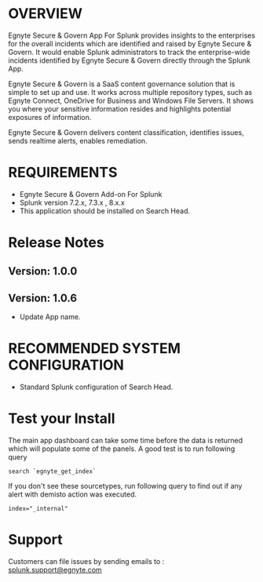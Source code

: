 # OVERVIEW

Egnyte Secure & Govern App For Splunk provides insights to the enterprises for the overall incidents which are identified and raised by Egnyte Secure & Govern. It would enable Splunk administrators to track the enterprise-wide incidents identified by Egnyte Secure & Govern directly through the Splunk App.

Egnyte Secure & Govern is a SaaS content governance solution that is simple to set up and use. It works across multiple repository types, such as Egnyte Connect, OneDrive for Business and Windows File Servers. It shows you where your sensitive information resides and highlights potential exposures of information.

Egnyte Secure & Govern delivers content classification, identifies issues, sends realtime alerts, enables remediation.



# REQUIREMENTS

* Egnyte Secure & Govern Add-on For Splunk
* Splunk version 7.2.x, 7.3.x , 8.x.x 
* This application should be installed on Search Head.

# Release Notes

## Version: 1.0.0

## Version: 1.0.6
- Update App name.


# RECOMMENDED SYSTEM CONFIGURATION

* Standard Splunk configuration of Search Head.

# Test your Install
The main app dashboard can take some time before the data is returned which will populate some of the panels. A good test is to run following query

```search `egnyte_get_index` ```

If you don't see these sourcetypes, run following query to find out if any alert with demisto action was executed.

```index="_internal"```

# Support
Customers can file issues by sending emails to : splunk.support@egnyte.com


